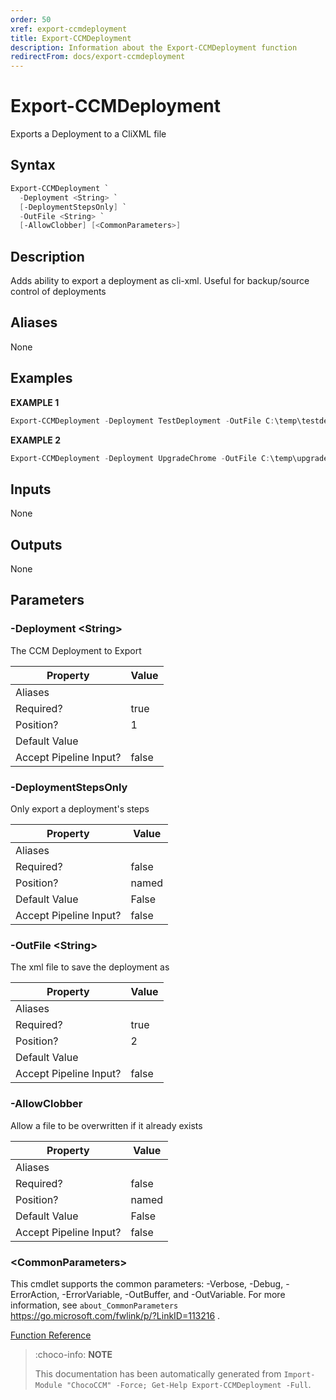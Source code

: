 ```yaml
---
order: 50
xref: export-ccmdeployment
title: Export-CCMDeployment
description: Information about the Export-CCMDeployment function
redirectFrom: docs/export-ccmdeployment
---
```


# Export-CCMDeployment

<!-- This documentation is automatically generated from /Export-CCMDeployment.ps1 using GenerateDocs.ps1. Contributions are welcome at the original location(s). -->

Exports a Deployment to a CliXML file

## Syntax

~~~powershell
Export-CCMDeployment `
  -Deployment <String> `
  [-DeploymentStepsOnly] `
  -OutFile <String> `
  [-AllowClobber] [<CommonParameters>]
~~~

## Description

Adds ability to export a deployment as cli-xml. Useful for backup/source control of deployments


## Aliases

None

## Examples

 **EXAMPLE 1**

~~~powershell
Export-CCMDeployment -Deployment TestDeployment -OutFile C:\temp\testdeployment.xml

~~~

**EXAMPLE 2**

~~~powershell
Export-CCMDeployment -Deployment UpgradeChrome -OutFile C:\temp\upgradechrome_ccmdeployment.xml -AllowClobber

~~~

## Inputs

None

## Outputs

None

## Parameters

###  -Deployment &lt;String&gt;
The CCM Deployment to Export

Property               | Value
---------------------- | -----
Aliases                |
Required?              | true
Position?              | 1
Default Value          |
Accept Pipeline Input? | false

###  -DeploymentStepsOnly
Only export a deployment's steps

Property               | Value
---------------------- | -----
Aliases                |
Required?              | false
Position?              | named
Default Value          | False
Accept Pipeline Input? | false

###  -OutFile &lt;String&gt;
The xml file to save the deployment as

Property               | Value
---------------------- | -----
Aliases                |
Required?              | true
Position?              | 2
Default Value          |
Accept Pipeline Input? | false

###  -AllowClobber
Allow a file to be overwritten if it already exists

Property               | Value
---------------------- | -----
Aliases                |
Required?              | false
Position?              | named
Default Value          | False
Accept Pipeline Input? | false

### &lt;CommonParameters&gt;

This cmdlet supports the common parameters: -Verbose, -Debug, -ErrorAction, -ErrorVariable, -OutBuffer, and -OutVariable. For more information, see `about_CommonParameters` https://go.microsoft.com/fwlink/p/?LinkID=113216 .



[Function Reference](xref:chococcm-functions)

> :choco-info: **NOTE**
> 
> This documentation has been automatically generated from `Import-Module "ChocoCCM" -Force; Get-Help Export-CCMDeployment -Full`.
